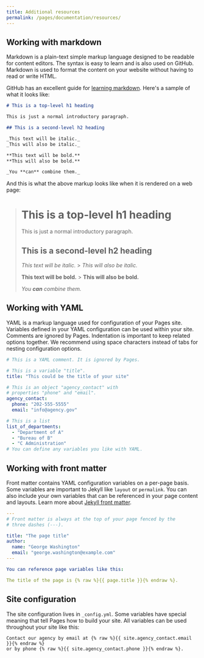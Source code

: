 ```yaml
---
title: Additional resources
permalink: /pages/documentation/resources/
---
```


## Working with markdown

Markdown is a plain-text simple markup language designed to be readable for content editors. The syntax is easy to learn and is also used on GitHub. Markdown is used to format the content on your website without having to read or write HTML.

GitHub has an excellent guide for [learning markdown](https://guides.github.com/features/mastering-markdown/). Here's a sample of what it looks like:

```markdown
# This is a top-level h1 heading

This is just a normal introductory paragraph.

## This is a second-level h2 heading

_This text will be italic._
_This will also be italic._

**This text will be bold.**
**This will also be bold.**

_You **can** combine them._
```

And this is what the above markup looks like when it is rendered on a web page:

> # This is a top-level h1 heading
>
> This is just a normal introductory paragraph.
>
> ## This is a second-level h2 heading
>
> _This text will be italic._ > _This will also be italic._
>
> **This text will be bold.** > **This will also be bold.**
>
> _You **can** combine them._

## Working with YAML

YAML is a markup language used for configuration of your Pages site.
Variables defined in your YAML configuration can be used within your site.
Comments are ignored by Pages. Indentation is important to keep related
options together. We recommend using space characters instead of tabs for
nesting configuration options.

```yaml
# This is a YAML comment. It is ignored by Pages.

# This is a variable "title".
title: "This could be the title of your site"

# This is an object "agency_contact" with
# properties "phone" and "email".
agency_contact:
  phone: "202-555-5555"
  email: "info@agency.gov"

# This is a list
list_of_departments:
  - "Department of A"
  - "Bureau of B"
  - "C Administration"
# You can define any variables you like with YAML.
```

## Working with front matter

Front matter contains YAML configuration variables on a per-page basis. Some variables are important to Jekyll like `layout` or `permalink`. You can also include your own variables that can be referenced in your page content and layouts. Learn more about [Jekyll front matter](https://jekyllrb.com/docs/frontmatter/).

```yaml
---
# Front matter is always at the top of your page fenced by the
# three dashes (---).

title: "The page title"
author:
  name: "George Washington"
  email: "george.washington@example.com"
---

You can reference page variables like this:

The title of the page is {% raw %}{{ page.title }}{% endraw %}.
```

## Site configuration

The site configuration lives in `_config.yml`. Some variables have special
meaning that tell Pages how to build your site. All variables can be used
throughout your site like this:

    Contact our agency by email at {% raw %}{{ site.agency_contact.email }}{% endraw %}
    or by phone {% raw %}{{ site.agency_contact.phone }}{% endraw %}.
